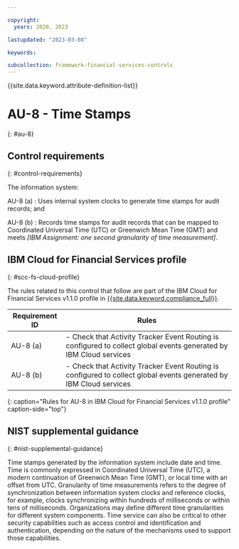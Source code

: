 ```yaml
---

copyright:
  years: 2020, 2023

lastupdated: "2023-03-08"

keywords:

subcollection: framework-financial-services-controls
---
```


{{site.data.keyword.attribute-definition-list}}

               
# AU-8 - Time Stamps
{: #au-8}

## Control requirements
{: #control-requirements}

The information system:

AU-8 (a)
    : Uses internal system clocks to generate time stamps for audit records; and

AU-8 (b)
    : Records time stamps for audit records that can be mapped to Coordinated Universal Time (UTC) or Greenwich Mean Time (GMT) and meets _[IBM Assignment: one second granularity of time measurement]_.

## IBM Cloud for Financial Services profile
{: #scc-fs-cloud-profile}

The rules related to this control that follow are part of the IBM Cloud for Financial Services v1.1.0 profile in [{{site.data.keyword.compliance_full}}](/docs/security-compliance?topic=security-compliance-getting-started).

| Requirement ID | Rules |
|----------------|-------|
| AU-8 (a) | - Check that Activity Tracker Event Routing is configured to collect global events generated by IBM Cloud services | 
| AU-8 (b) | - Check that Activity Tracker Event Routing is configured to collect global events generated by IBM Cloud services | 
{: caption="Rules for AU-8 in IBM Cloud for Financial Services v1.1.0 profile" caption-side="top"}

## NIST supplemental guidance
{: #nist-supplemental-guidance}

Time stamps generated by the information system include date and time. Time is commonly expressed in Coordinated Universal Time (UTC), a modern continuation of Greenwich Mean Time (GMT), or local time with an offset from UTC. Granularity of time measurements refers to the degree of synchronization between information system clocks and reference clocks, for example, clocks synchronizing within hundreds of milliseconds or within tens of milliseconds. Organizations may define different time granularities for different system components. Time service can also be critical to other security capabilities such as access control and identification and authentication, depending on the nature of the mechanisms used to support those capabilities.





